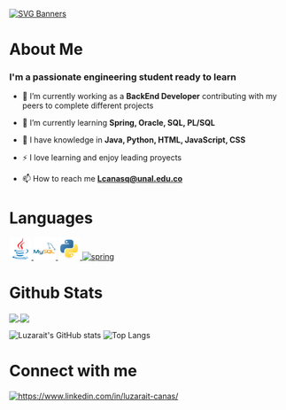 [![SVG Banners](https://svg-banners.vercel.app/api?type=typeWriter&text1=Hi!%20Welcome%20to%20my%20profile!%20I'm%20Luzarait%20Cañas%20:D&width=800&height=200)](https://github.com/Akshay090/svg-banners)

<h1>About Me</h1>
<h3>I'm a passionate engineering student ready to learn</h3>

- 🔭 I’m currently working as a **BackEnd Developer** contributing with my peers to complete different projects

- 🌱 I’m currently learning **Spring, Oracle, SQL, PL/SQL**

- 💬 I have knowledge in **Java, Python, HTML, JavaScript, CSS**

- ⚡ I love learning and enjoy leading proyects

- 📫 How to reach me **Lcanasq@unal.edu.co**


<!-- Languages I Use -->
<h1>Languages</h1>
<p align="left"> <a href="https://www.java.com" target="_blank" rel="noreferrer"> <img src="https://raw.githubusercontent.com/devicons/devicon/master/icons/java/java-original.svg" alt="java" width="40" height="40"/> </a> <a href="https://www.mysql.com/" target="_blank" rel="noreferrer"> <img src="https://raw.githubusercontent.com/devicons/devicon/master/icons/mysql/mysql-original-wordmark.svg" alt="mysql" width="40" height="40"/> </a> <a href="https://www.python.org" target="_blank" rel="noreferrer"> <img src="https://raw.githubusercontent.com/devicons/devicon/master/icons/python/python-original.svg" alt="python" width="40" height="40"/> </a> <a href="https://spring.io/" target="_blank" rel="noreferrer"> <img src="https://www.vectorlogo.zone/logos/springio/springio-icon.svg" alt="spring" width="40" height="40"/> </a> </p>

<!-- My Stats -->
<h1>Github Stats</h1>
<a href="https://github.com/Luzarait1/github-readme-stats">
  <img height=200 align="center" src="https://github-readme-stats.vercel.app/api?username=Luzarait1&show_icons=true&theme=tokyonight" />
</a>
<a href="https://github.com/Luzarait1/convoychat">
  <img height=200 align="center" src="https://github-readme-stats.vercel.app/api/top-langs/?username=Luzarait1&layout=compact&theme=tokyonight" />
</a>

![Luzarait's GitHub stats](https://github-readme-stats.vercel.app/api?username=Luzarait1&show_icons=true&theme=tokyonight)
![Top Langs](https://github-readme-stats.vercel.app/api/top-langs/?username=Luzarait1&layout=compact&theme=tokyonight)


<!-- Connect with my Linkedin -->
<h1>Connect with me</h1>
<p align="left">
<a href="https://linkedin.com/in/https://www.linkedin.com/in/luzarait-canas/" target="blank"><img align="center" src="https://raw.githubusercontent.com/rahuldkjain/github-profile-readme-generator/master/src/images/icons/Social/linked-in-alt.svg" alt="https://www.linkedin.com/in/luzarait-canas/" height="30" width="40" /></a>
</p>


<!--
**Luzarait1/Luzarait1** is a ✨ _special_ ✨ repository because its `README.md` (this file) appears on your GitHub profile.

Here are some ideas to get you started:

- 🔭 I’m currently working on ...
- 🌱 I’m currently learning ...
- 👯 I’m looking to collaborate on ...
- 🤔 I’m looking for help with ...
- 💬 Ask me about ...
- 📫 How to reach me: ...
- 😄 Pronouns: ...
- ⚡ Fun fact: ...
-->
